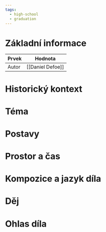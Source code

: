 ```yaml
---
tags:
  - high-school
  - graduation
---
```

# Základní informace
| Prvek | Hodnota          |
| ----- | ---------------- |
| Autor | [[Daniel Defoe]] |
# Historický kontext
# Téma
# Postavy
# Prostor a čas
# Kompozice a jazyk díla
# Děj
# Ohlas díla